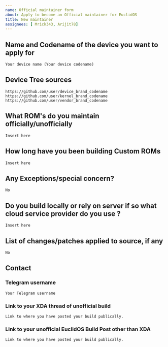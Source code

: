 ```yaml
---
name: Official maintainer form
about: Apply to become an Official maintainer for EuclidOS
title: New maintainer
assignees: [ Mrick343, Arijit78]
---
```


<!--
This template is taken from PixelExperience/official_devices with modifications to it
-->

## Name and Codename of the device you want to apply for
```
Your device name (Your device codename)
```

## Device Tree sources
<!--
* Must be public on GitHub/GitLab
* Must add kernel and vendor as well
* Authorship should be proper
* Add common trees if applicable
-->
```
https://github.com/user/device_brand_codename
https://github.com/user/kernel_brand_codename
https://github.com/user/vendor_brand_codename
```

## What ROM's do you maintain officially/unofficially
```
Insert here
```

## How long have you been building Custom ROMs
```
Insert here
```

## Any Exceptions/special concern?
```
No
```

## Do you build locally or rely on server if so what cloud service provider do you use ?
```
Insert here
```

## List of changes/patches applied to source, if any
```
No
```

## Contact

### Telegram username
```
Your Telegram username
```

### Link to your XDA thread of unofficial build
<!-- Before being able to maintainer EuclidOS officially,
you must have already made an XDA
Refer Maintainer Requirements -->
```
Link to where you have posted your build publically.
```

### Link to your unofficial EuclidOS Build Post other than XDA
<!-- Before being able to maintainer EuclidOS officially,
you must have already made your unofficial build public.
Refer Maintainer Requirements -->
```
Link to where you have posted your build publically.
```
